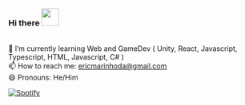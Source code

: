 ### Hi there <img src="https://github.githubassets.com/images/mona-whisper.gif" width="35">
<br>🌱 I’m currently learning Web and GameDev ( Unity, React, Javascript, Typescript, HTML, Javascript, C# )
<br>📫 How to reach me: ericmarinhoda@gmail.com
<br>😄 Pronouns: He/Him

[![Spotify](https://spotify-now-playing-alpha-one.vercel.app/api/spotify?background_color=0d1117&border_color=ffffff)](https://open.spotify.com/user/hlmj5gicn1xn70llpweyksrxq)